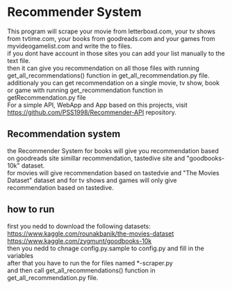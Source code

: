 # Recommender System
This program will scrape your movie from letterboxd.com, your tv shows from tvtime.com, your books from goodreads.com and your games from myvideogamelist.com and write the to files.<br />
if you dont have account in those sites you can add your list manually to the text file.<br />
then it can give you recommendation on all those files with running get_all_recommendations() function in get_all_recommendation.py file.<br />
additionaly you can get recommendation on a single movie, tv show, book or game with running get_recommendation function in getRecommendation.py file<br />
For a simple API, WebApp and App based on this projects, visit https://github.com/PSS1998/Recommender-API repository.<br />

## Recommendation system
the Recommender System for books will give you recommendation based on goodreads site simillar recommendation, tastedive site and "goodbooks-10k" dataset.<br />
for movies will give recommendation based on tastedvie and "The Movies Dataset" dataset and for tv shows and games will only give recommendation based on tastedive.<br />

## how to run
first you nedd to download the following datasets:<br />
https://www.kaggle.com/rounakbanik/the-movies-dataset<br />
https://www.kaggle.com/zygmunt/goodbooks-10k<br />
then you nedd to chnage config.py.sample to config.py and fill in the variables<br />
after that you have to run the for files named *-scraper.py<br />
and then call get_all_recommendations() function in get_all_recommendation.py file.<br />

